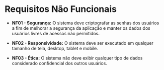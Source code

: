 # Requisitos Não Funcionais

- **NF01 - Segurança:** O sistema deve criptografar as senhas dos usuários a fim de melhorar a segurança da aplicação e manter os dados dos usuários livres de acessos não permitidos.

- **NF02 - Responsividade:** O sistema deve ser executado em qualquer tamanho de tela, desktop, tablet e mobile.

- **NF03 - Ética:** O sistema não deve exibir qualquer tipo de dados considerado confidencial dos outros usuários.